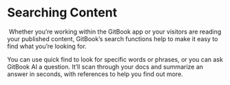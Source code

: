 # Searching Content

<p> Whether you’re working within the GitBook app or your visitors are reading your published content, GitBook’s search functions help to make it easy to find what you’re looking for. 

You can use quick find to look for specific words or phrases, or you can ask GitBook AI a question. It’ll scan through your docs and summarize an answer in seconds, with references to help you find out more.</p>
